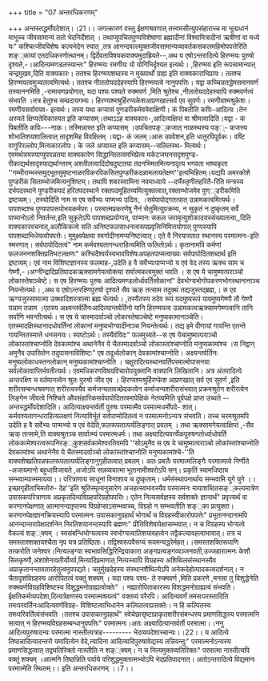 +++
title = "07 अन्तरधिकरणम्"

+++
अन्तस्तद्धर्मोपदेशात्।।21।। जगत्कारणं वस्तु ईक्षणश्रवणात् तत्त्वमसीत्युपसंहाराच्च मा भूत्प्रधानं माभूच्च जीवसामान्यं ततो भेदनिर्देशात् । तथाप्युपचितपुण्यविशेषाणां ब्रह्मादीनां विश्वामित्रादीनां ऋषीणां वा मध्ये यः" कश्चित्जीवविशेषः कल्पभेदेन स्यात् ,तत्र आनन्दवल्ल्युक्तजीवसामान्यव्यावर्तकसकलमहिमोपपत्तेरिति शङ््कायां एतदधिकरणोत्थानम्। द्विर्देवताविषयकवाक्यमुदाह्रियते--,अथ य एषोऽन्तरादित्ये हिरण्मयः पुरुषो दृश्यते,-।आदित्यमणडलस्यान्तः" हिरण्मयः रमणीयः यो योगिभिर्दृश्यत इत्यर्थः। ,हिरण्मय इति रूपसामान्यात् चन्द्रमुखव,दिति वाक्यकारः। ततश्च हिरण्मयशब्दस्य न मुख्यार्थो ग्राह्य इति वाक्यकाराभिप्रायः। ततश्च हिरण्मयत्वमुज्वलत्वमित्यर्थः। ततश्च नीलतोयददेहस्यापि हिरण्मयत्वे नानुपपत्तिः। यद्वा कच्चिन्नतद्धेमसमानवर्णं तस्याननमिति ,-रामायणप्रयोगात्, यदा पश्यः पश्यते रुक्मवर्ण ,मिति श्रुतेश्च ,नीलतोयददेहस्यापि रुक्मवर्णत्वं संभवति ।तत्र हेतुश्च सम्प्रदायगम्यः। हिरण्यश्मश्रुर्हिरण्यकेशआप्रणखात्सर्व एव सुवर्णः। रमणीयश्मश्रुकेशः। रमणीयसर्वावयव- इत्यर्थः। तस्य यथा कप्यासं पुणडरीकमेवमेवाक्षिणी। कं पिबतीति कपिः-आदित्यः।तेन अस्यते क्षिप्यतेविकास्यत इति कप्यासम्।तथाऽऽह वाक्यकारः-,आदित्यक्षिप्तं वा श्रीमत्वादिति।यद्वा - कं पिबतीति कपिः---नाळः। तस्मिन्नास्त इति कप्यासम् ।उपचितपङ््कजात् नाळस्थस्य पङ््- कजस्य शोभातिशयशालित्वात् तादृशमिह विवक्षितम् ।यद्वा- कं जलम्।आस उपवेशन,इति धातुरपिपूर्वकः। वष्टि वागुरिरल्लोप,मित्यकारलोपः। के जले अप्यास्त इति कप्यासम्--सलिलस्थ- मित्यर्थः। एवमर्थत्रयस्याप्युपपन्नतया वाक्यकारेण सिद्धान्तितत्वमभिप्रेत्य मर्कटजघनसदृशपुण्ड- रीकाद्यर्थसादृश्याद्यर्थान्तरम् अश्लीलत्वादिदोषदुष्टतया तदनभिमतमित्यनादृत्य भगवता भाष्यकृता ''गम्भीराम्भस्समुद्भूतसुमृष्टनाळरविकरविकसितपुण्डरीकदळामलायतेक्षण''इत्यभिहितम्।यद्यपि अमरकोशे पुण्डरीकं सिताम्भोजमित्यनुशिष्टम्। तथापि शबरस्वामिना नवमाध्याये --दर्भैस्तृणीतहरितै-रिति मन्त्रस्य दर्भपदस्थाने पुण्डरीकपदं हरितपदस्थाने रक्तपदमूहितव्यमित्युक्तत्वात्,रक्ताम्भोजमेव पुण््डरीकमिति द्रष्टव्यम्। ,तस्योदिति नाम स एष सर्वेभ्यः पाप्मभ्य उदितः, ।सर्वपापोद्गतत्वात् उन्नामकत्वमित्यर्थः।पापशब्दश्च पुण्यपापरूपोभयकर्मपरः। परमात्मप्रकरणेषु नैनं सेतुमित्युपक्रम्य, न सुकृतं न दुष्कृतम् सर्वे पाप्मानोऽतो निवर्तन्त,इति सुकृतेऽपि पापशब्दप्रयोगात्, पाप्मानः सकल जरामृत्युशोकादयस्संख्यातत्वा,,दिति वाक्यकारवचनात्,अलौकिकत्वे सति अनिष्टफलसाधनत्वरूपप्रवृत्तिनिमित्तयोगात् पुण्यस्यापि पापशब्दाभिधेयत्वोपपत्तेः। मुमुक्ष्वपेक्षया स्वर्गादीनामप्यनिष्टत्वात्। एते वै निरयास्तात स्थानस्य परमात्मनः-इति स्मरणात्। सर्वपापोदितत्वं" नाम कर्मवश्यतागन्धराहित्यमिति फलितोऽर्थः। कृतानामपि कर्मणां फलजननशक्तिप्रतिभटलक्षणः" कश्चिदैश्वर्यस्वभावविशेषःअपहतपाप्मत्वाख्यः सर्वपापोदितशब्दार्थ इति द्रष्टव्यम्। एवं नाम विशिष्टज्ञानस्य फलमाह-,उदेति ह वै सर्वेभ्यःपाप्मभ्यो य एवं वेद तस्य ऋक्च साम च गेष्णौ,-।अग्नीन्द्रादिप्रतिपादकऋक्सामगेयत्वोक्त्या सर्वात्मकत्वमुक्तं भवति । स एष ये चामुष्मात्पराञ्चो लोकास्तेषाञ्चेष्टे। स एष हिरण्मयः पुरुषः आदित्यमण्डलोर्ध्ववर्तिसोकानां" देवभोग्यभोगोपकरणभोगस्थानानाञ्च नियन्तेत्यर्थः। ,अथ य एषोऽन्तरक्ष्णिपुरुषो दृश्यते सैव ऋक् तत्साम तदुक्थं तद्यजुस्तद्ब्रह्म,। स एव ऋग्यजुस्सामात्मा उक्थादिशस्त्रात्मा ब्रह्म चेत्यर्थः। ,तस्यैतस्य तदेव रूपं यदमुष्यरूपं यावमुष्यगेष्णौ तौ गेष्णौ यन्नाम तन्नाम ।एतस्य अक्ष्यन्तर्वर्तिनःआदित्यान्तर्वर्तिनो यानि हिरण्मयत्व उन्नामकत्वऋक्सामगेष्णत्वानि तानि सर्वाणि भवन्तीत्यर्थः। स एष ये चास्मादर्वाञ्चो लोकास्तेषाञ्चेष्टे मनुष्यकामानाञ्चेति। एतस्मादक्षिस्थानादधोवर्तिनां लोकानां मनुष्यभोग्यादीनाञ्च नियन्तेत्यर्थः। तद्य इमे वीणायां गायन्ति एतन्ते गायन्तितस्मात्ते धनसनयः। स्पष्टोऽर्थः। तस्यैवंविदः" फलमुच्यते--स एष येचामुष्मात्पराञ्चो लोकास्तांश्चाप्नोति देवकामांश्च अथानेनैव ये चैतस्मादर्वाञ्चो लोकास्तांश्चाप्नोति मनुष्यकामांश्च ।स निद्वान् अमुनैव उपासितेन तदुपासनाविशिष्टः" एष तदूर्ध्वलोकान् देवकामांश्चाप्नोति। अक्ष्यन्तर्वर्तिनः मनुष्यलोकाधस्तनलोकान् मनुष्यकामांश्चाप्नोति । चक्षुरादित्यस्थानवर्तिपरमात्मोपासनया सर्वलोकावाप्तिर्भवतीत्यर्थः। एवमधिकरणविषयविचारोपयुक्तानि वाक्यानि लिखितानि। अत्र अंतरादित्ये अन्तरक्ष्णि च वर्तमानत्वेन श्रुतः पुरुषो जीव एव । हिरण्यश्मश्रुर्हिरण्केश आप्रणखात् सर्व एव सुवर्ण ,इति शरीरसम्बन्धश्रवणात् शरीरत्वस्यैव कर्मजन्यतावच्छेदकत्वेन कर्माजन्यशरीरासंभवात् प्रक्रमश्रुतेन शरीरत्वेन लिङ्गेन जीवत्वे निश्चिते औपसंहारिकसर्वपापोदितत्वमापेक्षिकं नेतव्यमिति पूर्वपक्षे प्राप्त उच्यते --अन्तस्द्धर्मोपदेशादिति। आदित्याक्ष्यन्तर्वर्ती पुरुषः परमात्मैव परमात्मधर्मोपदे- शात्। कर्मवश्यतागन्धराहित्यलक्षणं नित्याविर्भूतं सर्वपाप्मोदितत्वं न परमात्मनोऽन्यत्र संभवति। तच्च चरमश्रुतमपि उदेति ह वै सर्वेभ्यः पाप्मभ्यो य एवं वेदेति,फलरूपतात्पर्यलिङ्गात् प्रवलम् । तथा ऋक्सामगेयत्वाक्षिप्तं ,-सैव ऋक् तत्सामे,ति वाक्यश्रुतञ्च सार्वात्म्यं परमात्मधर्मः। तथा अक्ष्यादित्यवर्त्येकपुरुषगतोर्ध्वाधोवर्ति लोककामेश्वरत्वरूपनिरङ््कुशसर्वकामेश्वरतिवमपि ''सोऽमुनैव स एष ये चामुष्मात्पराञ्चो लोकांस्तांश्चाप्नोति देवकामांश्च अथानेनैव ये चैतस्मादर्वाञ्चो लोकांस्तांश्चाप्नोति मनुष्यकामांश्चे-''ति वाक्यशेषप्रतिपन्नफलरूपतात्पर्यलिङ्गानुगृहीतत्वात् प्रबलम्। अतः प्रबलैः परमात्मलिङ्गैः परमात्मत्वे निर्णीते -अजायमानो बहुधाविजायते ,अजोऽपि सन्नव्ययात्मा भूतानामीश्वरोऽपि सन्। प्रकृतिं स्वामधिष्ठाय सम्भवाम्यात्ममायया।। परित्राणाय साधूनां विनाशाय च दुष्कृताम्। धर्मसंस्थापनार्थाय सम्भवामि युगे युगे ।।इच्छागृहीताभिमतोरु- देह''इति श्रुतिस्मृत्यनुसारेण अजहत्स्वभावस्यैव परमात्मनः मायाशब्दितसङ््कल्पमात्रेण उपासकपरित्राणाय अप्रकृतदिव्यविग्रहपरिग्रहोपपत्तिः। एतेन नित्यसर्वज्ञस्य सर्वशक्तेः ज्ञानार्थं" प्रवृत्त्यर्थं वा करणानपेक्षणात् आत्मानन्दतृप्तस्य विग्रहेप्साऽसम्भवाच्च, विग्रहो न सम्भवतीति शङ््का प्रत्युक्ता। करणानपेक्षज्ञानक्रियस्यापि परमात्मनः उपासकानुग्रहार्थं भोगार्थं च विग्रहस्वीकारोपपत्तेः" प्रभूतानन्दानामपि आनन्दान्तरापेक्षादर्शनेन निरतिशयानन्दस्यापि ब्रह्मणः" प्रीतिविशेषापेक्षासम्भवात्। न च विग्रहस्य भोग्यत्वे वैकल्यं शङ््क्यम् । स्वसंबन्धिभोग्यत्वस्य स्वभोग्यत्वातिशयावहत्वेन तद्वैकल्यावहत्वाभावात्। तत्र च समस्ताश्शक्तयश्चैता नृप यत्र प्रतिष्ठिताः। तद्विश्वरूपवैरूप्यं रूपमन्यद्धरेर्महत्।।समस्तशक्तिरूपाणि तत्करोति जनेश्वर।नित्यल्ङ्ग्या स्वभावसिद्धिरिन्द्रियाकारा अङ्गप्रत्यङ्गव्यञ्जनवती,उज्जहारात्मनः केशौ सितकृष्णौ,अंशांशेनावतीर्योर्व्या,मित्यादिप्रमाणात् नित्यस्यापि विग्रहस्य अशिथिलसंस्थानस्यैव अप्राकृतानन्तावतारहेतुत्वमुपपद्यते। चतुर्मुखदेहस्य संस्थानशैथिल्येऽपि अनेकदेहोत्पादकत्वदर्शनात्। न चैतादृशविग्रहस्य आरोपितत्वं वक्तुं शक्यम् । यदा पश्यः पश्य- ते रुक्मवर्ण ,मिति प्रकरणे ,मनसा तु विशुद्धेनेति रुक्मवर्णविग्रहविशिष्टस्य विशुद्धमनोग्राह्यत्वोक्तेः" । नह्यारोपिताकारस्य विशद्धमनोग्राह्यत्वं संभवति। ईक्षतिकर्मव्यपदेशा,दित्यत्रेक्षणस्य परमात्मव्षयत्वं" वक्तव्यं परैरपि। आदित्यवर्णं तमसःपरस्तादिति तमःपरवर्तिनःआदित्यवर्णविग्रह- विशिष्टत्वाभिधानेन कल्पितत्वाप्रसक्तेः। न हि कल्पितस्य तमःपरिवर्तित्वंसंभवति ।ततश्च उपासकानुग्रहार्थं" स्वेचेछासृष्टाप्राकृतशरीरसंबन्धस्य प्रमाणसिद्धस्य परमात्मनि सत्वात् न हिरण्मयविग्रहसम्बन्धानुपपत्तिः" परमात्मनः।अतः अक्ष्यादित्यान्तर्वर्ती परमात्मा।।ननु आदित्यपुरुषादन्यः परमात्मा नास्तीत्यत्राह--------- भेदव्यपदेशाच्चान्यः।।22।। य आदित्ये तिष्ठन्नादित्यादन्तरो यमादित्येन वेदे,त्यादिना आदित्यादिपुरुषावेद्यस्य तन्नियन्तुः" परमात्मनोऽन्यस्य प्रमाणसिद्धत्वात् तद्व्यतिरिक्तो नास्तीति न शङ््क्यम्। न च नित्यमुक्तव्यतिरिक्तः" परमात्मा नास्तीत्यपि वक्तुं शक्यम् ।आत्मनि तिष्ठन्निति पर्याये परिशुद्धमुक्तात्मभ्योऽपि भेदप्रतिपादनात्। अतोऽन्तरादित्ये विद्यमानः परमात्मेति स्थितम्।। इति अन्तरधिकरणम् ।।7।।